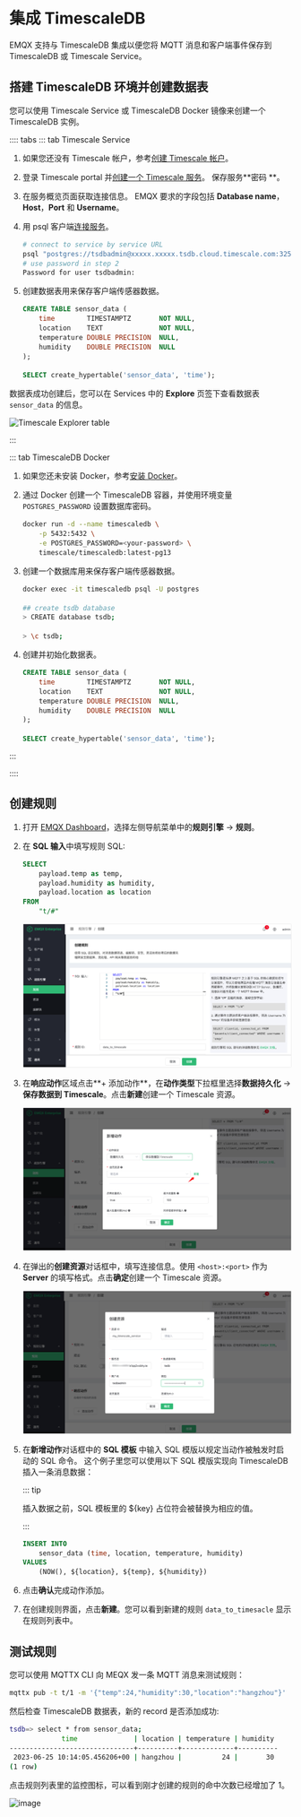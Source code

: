 # 集成 TimescaleDB

EMQX 支持与 TimescaleDB 集成以便您将 MQTT 消息和客户端事件保存到 TimescaleDB 或 Timescale Service。

## 搭建 TimescaleDB 环境并创建数据表

您可以使用 Timescale Service 或 TimescaleDB Docker 镜像来创建一个 TimescaleDB 实例。

:::: tabs 
::: tab Timescale Service

1. 如果您还没有 Timescale 帐户，参考[创建 Timescale 帐户](https://docs.timescale.com/getting-started/latest/services/#create-your-timescale-account)。

2. 登录 Timescale portal 并[创建一个 Timescale 服务](https://docs.timescale.com/getting-started/latest/services/#create-your-first-service)。 保存服务**密码 **。

3. 在服务概览页面获取连接信息。 EMQX 要求的字段包括 **Database name**， **Host**，**Port** 和 **Username**。

4. 用 psql 客户端[连接服务](https://docs.timescale.com/getting-started/latest/services/#connect-to-your-service)。

   ```bash
   # connect to service by service URL
   psql "postgres://tsdbadmin@xxxxx.xxxxx.tsdb.cloud.timescale.com:32541/tsdb?sslmode=require"
   # use password in step 2
   Password for user tsdbadmin:
   ```

5. 创建数据表用来保存客户端传感器数据。

   ```sql
   CREATE TABLE sensor_data (
       time        TIMESTAMPTZ       NOT NULL,
       location    TEXT              NOT NULL,
       temperature DOUBLE PRECISION  NULL,
       humidity    DOUBLE PRECISION  NULL
   );
   
   SELECT create_hypertable('sensor_data', 'time');
   ```

数据表成功创建后，您可以在 Services 中的 **Explore** 页签下查看数据表 `sensor_data` 的信息。

![Timescale Explorer table](/Users/emqx/Documents/GitHub/emqx-docs/en_US/rule/assets/rule-engine/timescale-explorer-table.png)

:::

::: tab TimescaleDB Docker

1. 如果您还未安装 Docker，参考[安装 Docker](https://docs.docker.com/install/)。

2. 通过 Docker 创建一个 TimescaleDB 容器，并使用环境变量 `POSTGRES_PASSWORD` 设置数据库密码。

   ```bash
   docker run -d --name timescaledb \
       -p 5432:5432 \
       -e POSTGRES_PASSWORD=<your-password> \
       timescale/timescaledb:latest-pg13
   ```

3. 创建一个数据库用来保存客户端传感器数据。

   ```bash
   docker exec -it timescaledb psql -U postgres
   
   ## create tsdb database
   > CREATE database tsdb;
   
   > \c tsdb;
   ```

4. 创建并初始化数据表。

   ```sql
   CREATE TABLE sensor_data (
       time        TIMESTAMPTZ       NOT NULL,
       location    TEXT              NOT NULL,
       temperature DOUBLE PRECISION  NULL,
       humidity    DOUBLE PRECISION  NULL
   );
   
   SELECT create_hypertable('sensor_data', 'time');
   ```

:::

::::

## 创建规则

1. 打开 [EMQX Dashboard](http://127.0.0.1:18083/#/rules)，选择左侧导航菜单中的**规则引擎** -> **规则**。

2. 在 **SQL 输入**中填写规则 SQL:

   ```sql
   SELECT
       payload.temp as temp,
       payload.humidity as humidity,
       payload.location as location
   FROM
       "t/#"
   ```

   ![image](./assets/rule-engine/timescaledb-rulesql-0@2x.png)

3. 在**响应动作**区域点击**+  添加动作**，在**动作类型**下拉框里选择**数据持久化** -> **保存数据到 Timescale**。点击**新建**创建一个 Timescale 资源。

   ![image](./assets/rule-engine/timescaledb-action-0@2x.png)

4. 在弹出的**创建资源**对话框中，填写连接信息。使用 `<host>:<port>` 作为 **Server** 的填写格式。点击**确定**创建一个 Timescale 资源。

   ![timescaledb-action-2@2x](./assets/rule-engine/timescaledb-action-2@2x.png)

5. 在**新增动作**对话框中的 **SQL 模板** 中输入 SQL 模版以规定当动作被触发时启动的 SQL 命令。 这个例子里您可以使用以下 SQL 模版实现向 TimescaleDB 插入一条消息数据：

   ::: tip

   插入数据之前，SQL 模板里的 ${key} 占位符会被替换为相应的值。

   :::

   ```sql
   INSERT INTO 
       sensor_data (time, location, temperature, humidity)
   VALUES 
       (NOW(), ${location}, ${temp}, ${humidity})
   ```

6. 点击**确认**完成动作添加。
7. 在创建规则界面，点击**新建**。您可以看到新建的规则 `data_to_timesacle` 显示在规则列表中。

## 测试规则

您可以使用 MQTTX CLI 向 MEQX 发一条 MQTT 消息来测试规则：

```bash
mqttx pub -t t/1 -m '{"temp":24,"humidity":30,"location":"hangzhou"}'
```

然后检查 TimescaleDB 数据表，新的 record 是否添加成功:

```bash
tsdb=> select * from sensor_data;
             time              | location | temperature | humidity
-------------------------------+----------+-------------+----------
 2023-06-25 10:14:05.456206+00 | hangzhou |          24 |       30
(1 row)
```

点击规则列表里的监控图标，可以看到刚才创建的规则的命中次数已经增加了 1。

![image](./assets/rule-engine/timescaledb-rulelist-0@2x.png)

